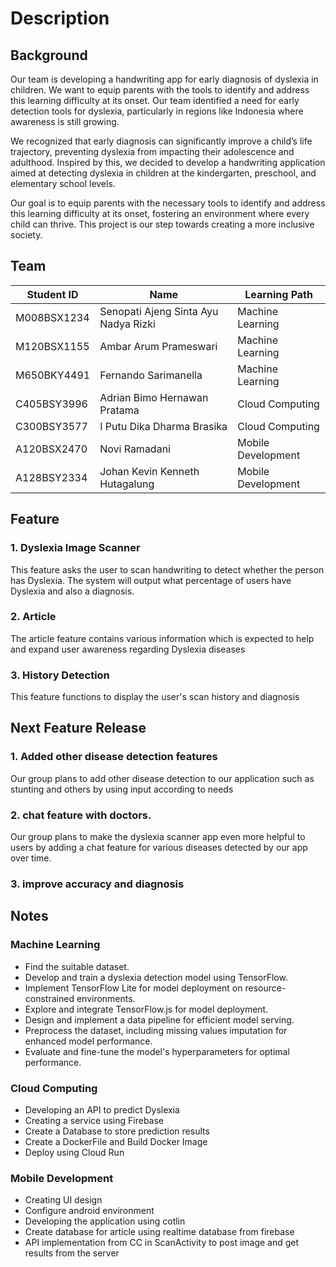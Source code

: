 # Description

## Background
Our team is developing a handwriting app for early diagnosis of dyslexia in children. We want to equip parents with the tools to identify and address this learning difficulty at its onset. Our team identified a need for early detection tools for dyslexia, particularly in regions like Indonesia where awareness is still growing. 

We recognized that early diagnosis can significantly improve a child’s life trajectory, preventing dyslexia from impacting their adolescence and adulthood. Inspired by this, we decided to develop a handwriting application aimed at detecting dyslexia in children at the kindergarten, preschool, and elementary school levels. 

Our goal is to equip parents with the necessary tools to identify and address this learning difficulty at its onset, fostering an environment where every child can thrive. This project is our step towards creating a more inclusive society.

## Team
| Student ID    | Name                                 |  Learning Path                         | 
| ------------- |--------------------------------------|  ------------------------------------- | 
| M008BSX1234   | Senopati Ajeng Sinta Ayu Nadya Rizki |   Machine Learning                     |
| M120BSX1155   | Ambar Arum Prameswari                |   Machine Learning                     |
| M650BKY4491   | Fernando Sarimanella                 |   Machine Learning                     |
| C405BSY3996   | Adrian Bimo Hernawan Pratama         |   Cloud Computing                      |
| C300BSY3577   | I Putu Dika Dharma Brasika           |   Cloud Computing                      |
| A120BSX2470   | Novi Ramadani                        |   Mobile Development                   |
| A128BSY2334   | Johan Kevin Kenneth Hutagalung       |   Mobile Development                   |


## Feature 
### 1. Dyslexia Image Scanner
This feature asks the user to scan handwriting to detect whether the person has Dyslexia. The system will output what percentage of users have Dyslexia and also a diagnosis.

### 2. Article
The article feature contains various information which is expected to help and expand user awareness regarding Dyslexia diseases

### 3. History Detection 
This feature functions to display the user's scan history and diagnosis

## Next Feature Release
### 1. Added other disease detection features
Our group plans to add other disease detection to our application such as stunting and others by using input according to needs
### 2. chat feature with doctors.
Our group plans to make the dyslexia scanner app even more helpful to users by adding a chat feature for various diseases detected by our app over time.
### 3. improve accuracy and diagnosis


## Notes 

### Machine Learning
* Find the suitable dataset. 
* Develop and train a dyslexia detection model using TensorFlow.
* Implement TensorFlow Lite for model deployment on resource-constrained environments.
* Explore and integrate TensorFlow.js for model deployment.
* Design and implement a data pipeline for efficient model serving.
* Preprocess the dataset, including missing values imputation for enhanced model performance.
* Evaluate and fine-tune the model's hyperparameters for optimal performance.


### Cloud Computing
* Developing an API to predict Dyslexia
* Creating a service using Firebase
* Create a Database to store prediction results
* Create a DockerFile and  Build Docker Image
* Deploy using Cloud Run

### Mobile Development
* Creating UI design
* Configure android environment
* Developing the application using cotlin
* Create database for article using realtime database from firebase
* API implementation from CC in ScanActivity to post image and get results from the server
  

